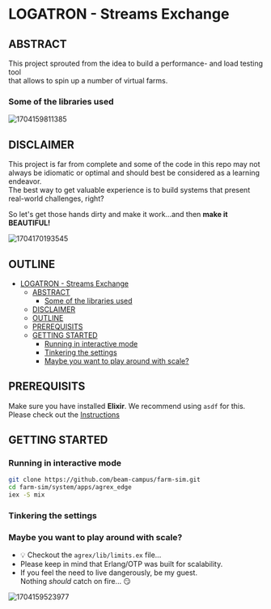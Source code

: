 # LOGATRON - Streams Exchange

## ABSTRACT

This project sprouted from the idea to build a performance- and load testing tool  
that allows to spin up a number of virtual farms.


### Some of the libraries used

![1704159811385](image/README/1704159811385.png)

## DISCLAIMER

This project is far from complete and some of the code in this repo may not always be idiomatic or optimal and should best be considered as a learning endeavor.  
The best way to get valuable experience is to build systems that present real-world challenges, right?

So let's get those hands dirty and make it work...and then **make it BEAUTIFUL!**

![1704170193545](image/README/1704170193545.png)


## OUTLINE

- [LOGATRON - Streams Exchange](#logatron---streams-exchange)
  - [ABSTRACT](#abstract)
    - [Some of the libraries used](#some-of-the-libraries-used)
  - [DISCLAIMER](#disclaimer)
  - [OUTLINE](#outline)
  - [PREREQUISITS](#prerequisits)
  - [GETTING STARTED](#getting-started)
    - [Running in interactive mode](#running-in-interactive-mode)
    - [Tinkering the settings](#tinkering-the-settings)
    - [Maybe you want to play around with scale?](#maybe-you-want-to-play-around-with-scale)

## PREREQUISITS

Make sure you have installed **Elixir**.
We recommend using `asdf` for this.  
Please check out the [Instructions](https://thinkingelixir.com/install-elixir-using-asdf/)

## GETTING STARTED

### Running in interactive mode

```bash
git clone https://github.com/beam-campus/farm-sim.git
cd farm-sim/system/apps/agrex_edge
iex -S mix

```

### Tinkering the settings

### Maybe you want to play around with scale?

- :bulb: Checkout the `agrex/lib/limits.ex` file...
- Please keep in mind that Erlang/OTP was built for scalability.
- If you feel the need to live dangerously, be my guest.  
Nothing _should_ catch on fire... :smirk:

![1704159523977](image/README/1704159523977.png)
